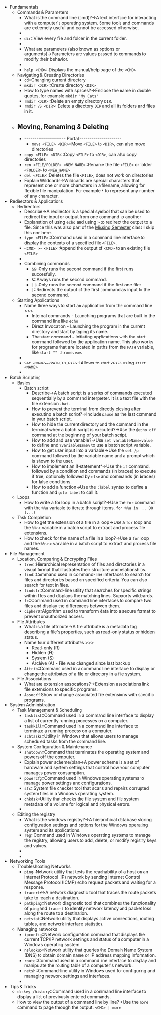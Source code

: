 - Fundamentals
    - Commands & Parameters
        - What is the command line (cmd)?→A text interface for interacting with a computer's operating system. Some tools and commands are extremely useful and cannot be accessed otherwise.
        - 
        - `dir`::View every file and folder in the current folder.
        - 
        - What are parameters (also known as options or arguments)→Parameters are values passed to commands to modify their behavior.
        - 
        - `help <CMD>`::Displays the manual/help page of the `<CMD>`  
    - Navigating & Creating Directories
        - `cd`::Changing current directory 
        - `mkdir <DIR>`::Create directory `<DIR>` 
        - How to type names with spaces?→Enclose the name in double quotes, for example `mkdir "My Cats"`
        - `rmdir <DIR>`::Delete an empty directory `DIR`.
        - `rmdir /S <DIR>`::Delete a directory `DIR` and all its folders and files in it.
    - Moving, Renaming & Deleting
        - 
        - --------------------- Portal ---------------------
            - `move <FILE> <DIR>`::Move `<FILE>` to `<DIR>`, can also move directories 
        - `copy <FILE> <DIR>`::Copy `<FILE>` to `<DIR>`, can also copy directories
        - `ren <FILE/FOLDER> <NEW_NAME>`::Rename the file `<FILE>` or folder `<FOLDER>` to `<NEW_NAME>` 
        - `del <FILE>`::Deletes the file `<FILE>`, does not work on directories 
        - Explain Wildcards→Wildcards are special characters that represent one or more characters in a filename, allowing for flexible file manipulation. For example `*` to represent any number of any character. 
- Redirectors & Applications
    - Redirectors
        - Describe→A redirector is a special symbol that can be used to redirect the input or output from one command to another.
        - Explanation of using `echo` and using `>` to redirect the output to a file. Since this was also part of the [Missing Semester]() class I skip this one here.  
        - `type <FILE>`::Command used in a command line interface to display the contents of a specified file `<FILE>`.
        - `<CMD> >> <FILE>`::Append the output of `<CMD>` to an existing file `<FILE>` 
        - 
        - Combining commands
            - `&&`::Only runs the second command if the first runs succesfully. 
            - `&`::Always runs the second command.
            - `||`::Only runs the second command if the first one files.
            - `|`::Redirects the output of the first command as input to the second command. 
    - Starting Applications
        - Name three ways to start an application from the command line >>>
            - Internal commands - Launching programs that are built in the command line like `echo` 
            - Direct Invocation - Launching the program in the current directory and start by typing its name.
            - The start command - Initiating applications with the start command followed by the application name. This also works for programs that are located in paths from the `PATH` variable, like `start "" chrome.exe`. 
        - 
        - `Set <NAME>=<PATH_TO_EXE>`→Allows to start `<EXE>` using `start <NAME>` 
        - 
- Batch Scripting
    - Basics
        - Batch script
            - Describe→A batch script is a series of commands executed sequentially by a command interpreter. It is a text file with the file extension `.bat`. 
            - How to prevent the terminal from directly closing after executing a batch script?→Include `pause` as the last command in your batch script.
            - How to hide the current directory and the command in the terminal when a batch script is executed?→Use the `@echo off` command at the beginning of your batch script.
            - How to add and use variable?→Use `set variableName=value` to define and `%variableName%` to use a batch script variable.
            - How to get user input into a variable→Use the `set /p` command followed by the variable name and a prompt which is shown to the user.
            - How to implement an if-statement?→Use the `if` command, followed by a condition and commands (in braces) to execute if true, optionally followed by `else` and commands (in braces) for false conditions.
            - How to add a function→Use the `:label` syntax to define a function and `goto label` to call it.
    - Loops
        - How to write a for loop in a batch script?→Use the `for` command with the `%%a` variable to iterate through items. `for %%a in ... DO (...)` 
    - Task Completion
        - How to get the extension of a file in a loop→Use a `for` loop and the `%%~x` variable in a batch script to extract and process file extensions.
        - How to check for the name of a file in a loop?→Use a `for` loop and the `%%~nx` variable in a batch script to extract and process file names.
- File Management
    - Location, Comparing & Encrypting Files
        - `tree`::Hierarchical representation of files and directories in a visual format that illustrates their structure and relationships.
        - `find`::Command used in command-line interfaces to search for files and directories based on specified criteria. You can also search for text in files.
        - `findstr`::Command-line utility that searches for specific strings within files and displays the matching lines. Supports wildcards.
        - `fc`::Command used in command line interfaces to compare two files and display the differences between them.
        - `cipher0`::Algorithm used to transform data into a secure format to prevent unauthorized access.
    - File Attributes
        - What is a file attribute→A file attribute is a metadata tag describing a file's properties, such as read-only status or hidden status.
        - Name four different attributes >>>
            - Read-only (R)
            - Hidden (H)
            - System (S)
            - Archive (A) - File was changed since last backup
        - `Attrib`::Command used in a command line interface to display or change the attributes of a file or directory in a file system.
    - File Associations
        - What are extension assocations?→Extension associations link file extensions to specific programs.
        - `Assoc`↔Show or change associated file extensions with specific programs.
- System Administration
    - Task Management & Scheduling
        - `tasklist`::Command used in a command line interface to display a list of currently running processes on a computer.
        - `taskkill`::Command used in a command line interface to terminate a running process on a computer.
        - `schtasks`::Utility in Windows that allows users to manage scheduled tasks from the command line.
    - System Configuration & Maintenance
        - `shutdown`::Command that terminates the operating system and powers off the computer.
        - Explain power scheme/plan→A power scheme is a set of hardware and system settings that control how your computer manages power consumption.
        - `powercfg`::Command used in Windows operating systems to manage power settings and configurations.
        - `sfc`::System file checker tool that scans and repairs corrupted system files in a Windows operating system.
        - `chkdsk`::Utility that checks the file system and file system metadata of a volume for logical and physical errors.
        - 
    - Editing the registry
        - What is the windows registry?→A hierarchical database storing configuration settings and options for the Windows operating system and its applications.
        - `reg`::Command used in Windows operating systems to manage the registry, allowing users to add, delete, or modify registry keys and values.
        - 
        - 
- Networking Tools
    - Troubleshooting Networks
        - `ping`::Network utility that tests the reachability of a host on an Internet Protocol (IP) network by sending Internet Control Message Protocol (ICMP) echo request packets and waiting for a response.
        - `tracert`↔A network diagnostic tool that traces the route packets take to reach a destination.
        - `pathping`::Network diagnostic tool that combines the functionality of `ping` and `tracert` to identify network latency and packet loss along the route to a destination.
        - `netstat`::Network utility that displays active connections, routing tables, and network interface statistics.
    - Managing networks
        - `ipconfig`::Network configuration command that displays the current TCP/IP network settings and status of a computer in a Windows operating system.
        - `nslookup`::Network utility that queries the Domain Name System (DNS) to obtain domain name or IP address mapping information.
        - `route`::Command used in a command line interface to display and manipulate the routing table of a computer's network.
        - `netsh`::Command-line utility in Windows used for configuring and managing network settings and interfaces.
        - 
- Tips & Tricks
    - `doskey /history`::Command used in a command line interface to display a list of previously entered commands.
    - How to view the output of a command line by line?→Use the `more` command to page through the output. `<CMD> | more` 
